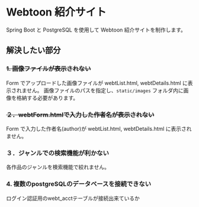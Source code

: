 # Webtoon 紹介サイト

Spring Boot と PostgreSQL を使用して Webtoon 紹介サイトを制作します。

## 解決したい部分

### ~~1. 画像ファイルが表示されない~~

Form でアップロードした画像ファイルが webtList.html, webtDetails.html に表示されません。
画像ファイルのパスを指定し、`static/images` フォルダ内に画像を格納する必要があります。

### ~~２．webtForm.htmlで入力した作者名が表示されない~~

Form で入力した作者名(author)が webtList.html, webtDetails.html に表示されません。

### ３．ジャンルでの検索機能が利かない

各作品のジャンルを検索機能で絞れません。

### 4. 複数のpostgreSQLのデータベースを接続できない

ログイン認証用のwebt_acctテーブルが接続出来ているか